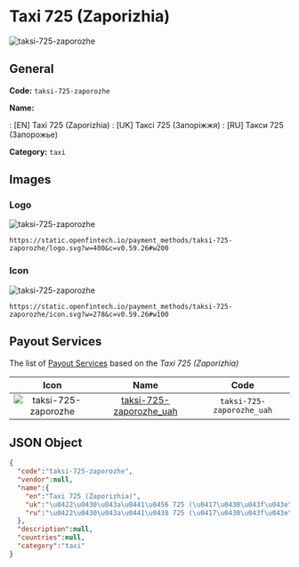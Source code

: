 
# Taxi 725 (Zaporizhia) 
![taksi-725-zaporozhe](https://static.openfintech.io/payment_methods/taksi-725-zaporozhe/logo.svg?w=400&c=v0.59.26#w200)  

## General 
**Code:** `taksi-725-zaporozhe` 
 
**Name:** 
 
:	[EN] Taxi 725 (Zaporizhia) 
:	[UK] Таксі 725 (Запоріжжя) 
:	[RU] Такси 725 (Запорожье) 
 
**Category:** `taxi` 
 

## Images 

### Logo 
![taksi-725-zaporozhe](https://static.openfintech.io/payment_methods/taksi-725-zaporozhe/logo.svg?w=400&c=v0.59.26#w200)  

```
https://static.openfintech.io/payment_methods/taksi-725-zaporozhe/logo.svg?w=400&c=v0.59.26#w200
```  

### Icon 
![taksi-725-zaporozhe](https://static.openfintech.io/payment_methods/taksi-725-zaporozhe/icon.svg?w=278&c=v0.59.26#w100)  

```
https://static.openfintech.io/payment_methods/taksi-725-zaporozhe/icon.svg?w=278&c=v0.59.26#w100
```  

## Payout Services 
 
The list of [Payout Services](/payout-services/) based on the _Taxi 725 (Zaporizhia)_ 

|Icon|Name|Code| 
|:---:|:---:|:---:| 
|![taksi-725-zaporozhe](https://static.openfintech.io/payout_methods/taksi-725-zaporozhe/icon.svg?w=278&c=v0.59.26#w40) |[taksi-725-zaporozhe_uah](/payout-services/taksi-725-zaporozhe_uah/)|`taksi-725-zaporozhe_uah`| 
 

## JSON Object 

```json
{
  "code":"taksi-725-zaporozhe",
  "vendor":null,
  "name":{
    "en":"Taxi 725 (Zaporizhia)",
    "uk":"\u0422\u0430\u043a\u0441\u0456 725 (\u0417\u0430\u043f\u043e\u0440\u0456\u0436\u0436\u044f)",
    "ru":"\u0422\u0430\u043a\u0441\u0438 725 (\u0417\u0430\u043f\u043e\u0440\u043e\u0436\u044c\u0435)"
  },
  "description":null,
  "countries":null,
  "category":"taxi"
}
```  
